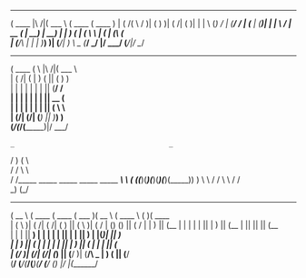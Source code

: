  _______           ______   _______  _______ 
(  ____ \|\     /|(  ___ \ (  ____ \(  ____ )
| (    \/( \   / )| (   ) )| (    \/| (    )|
| |       \ (_) / | (__/ / | (__    | (____)|
| |        \   /  |  __ (  |  __)   |     __)
| |         ) (   | (  \ \ | (      | (\ (   
| (____/\   | |   | )___) )| (____/\| ) \ \__
(_______/   \_/   |/ \___/ (_______/|/   \__/
                                             
 _______  _                 ______           
(  ____ \( \      |\     /|(  ___ \          
| (    \/| (      | )   ( || (   ) )         
| |      | |      | |   | || (__/ /          
| |      | |      | |   | ||  __ (           
| |      | |      | |   | || (  \ \          
| (____/\| (____/\| (___) || )___) )         
(_______/(_______/(_______)|/ \___/          






    _                                      _    
   / )                                    ( \   
  / /                                      \ \  
 / /_____  _____  _____  _____  _____  _____\ \ 
( ((_____)(_____)(_____)(_____)(_____)(_____)) )
 \ \                                        / / 
  \ \                                      / /  
   \_)                                    (_/   






 ______   _______  _______  _______  ______   _______         _______  _______ 
(  __  \ (  ____ \(  ____ \(  ___  )(  __  \ (  ____ \       (       )(  ____ \
| (  \  )| (    \/| (    \/| (   ) || (  \  )| (    \/       | () () || (    \/
| |   ) || (__    | |      | |   | || |   ) || (__           | || || || (__    
| |   | ||  __)   | |      | |   | || |   | ||  __)          | |(_)| ||  __)   
| |   ) || (      | |      | |   | || |   ) || (             | |   | || (      
| (__/  )| (____/\| (____/\| (___) || (__/  )| (____/\   _   | )   ( || (____/\
(______/ (_______/(_______/(_______)(______/ (_______/  (_)  |/     \|(_______/